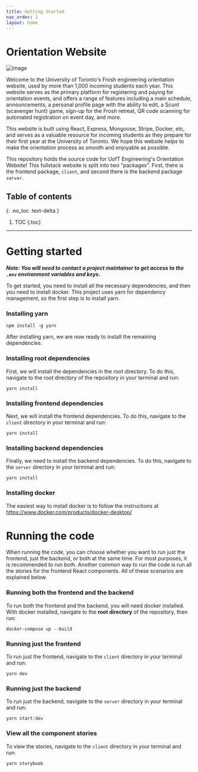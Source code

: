 ```yaml
---
title: Getting Started
nav_order: 1
layout: home
---
```


# Orientation Website

![image](https://user-images.githubusercontent.com/50821962/195210327-87d8570e-d5c1-4704-be5b-eb2a609c0972.png)

Welcome to the University of Toronto's Frosh engineering orientation website, used by more than 1,000 incoming students each year. This website serves as the primary platform for registering and paying for orientation events, and offers a range of features including a main schedule, announcements, a personal profile page with the ability to edit, a Scunt (scavenger hunt) game, sign-up for the Frosh retreat, QR code scanning for automated registration on event day, and more.

This website is built using React, Express, Mongoose, Stripe, Docker, etc, and serves as a valuable resource for incoming students as they prepare for their first year at the University of Toronto. We hope this website helps to make the orientation process as smooth and enjoyable as possible.

This repository holds the source code for UofT Engineering's Orientation Website! This fullstack website is
split into two "packages". First, there is the frontend package, `client`, and second there is the backend
package `server`.

## Table of contents
{: .no_toc .text-delta }

1. TOC
{:toc}

---


# Getting started

**_Note: You will need to contact a project maintainer to get access to the `.env` environment variables and keys._**

To get started, you need to install all the necessary dependencies, and then you need to install docker. This project uses yarn
for dependency management, so the first step is to install yarn.

### Installing yarn

```shell
npm install -g yarn
```

After installing yarn, we are now ready to install the remaining dependencies.

### Installing root dependencies

First, we will install the dependencies in the root directory. To do this, navigate to the root directory of
the repository in your terminal and run:

```shell
yarn install
```

### Installing frontend dependencies

Next, we will install the frontend dependencies. To do this, navigate to the `client` directory in your
terminal and run:

```shell
yarn install
```

### Installing backend dependencies

Finally, we need to install the backend dependencies. To do this, navigate to the `server` directory in
your terminal and run:

```shell
yarn install
```

### Installing docker

The easiest way to install docker is to follow the instructions at https://www.docker.com/products/docker-desktop/

# Running the code

When running the code, you can choose whether you want to run just the frontend, just the backend, or both
at the same time. For most purposes, it is recommended to run both. Another common way to run the code is
run all the stories for the frontend React components. All of these scenarios are explained below.

### Running both the frontend and the backend

To run both the frontend and the backend, you will need docker installed. With docker installed,
navigate to the **root directory** of the repository, then run:

```shell
docker-compose up --build
```

### Running just the frontend

To run just the frontend, navigate to the `client` directory in your terminal and run:

```shell
yarn dev
```

### Running just the backend

To run just the backend, navigate to the `server` directory in your terminal and run:

```shell
yarn start:dev
```

### View all the component stories

To view the stories, navigate to the `client` directory in your terminal and run:

```shell
yarn storybook
```
